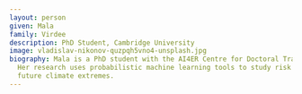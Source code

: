 ```yaml
---
layout: person
given: Mala
family: Virdee
description: PhD Student, Cambridge University
image: vladislav-nikonov-quzpqh5vno4-unsplash.jpg
biography: Mala is a PhD student with the AI4ER Centre for Doctoral Training.
  Her research uses probabilistic machine learning tools to study risk from
  future climate extremes.
---
```

